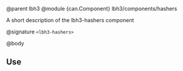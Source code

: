 @parent lbh3
@module {can.Component} lbh3/components/hashers <lbh3-hashers>

A short description of the lbh3-hashers component

@signature `<lbh3-hashers>`

@body

## Use

